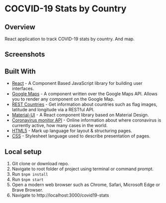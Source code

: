 # COCVID-19 Stats by Country

## Overview
React application to track COVID-19 stats by country. And map.

## Screenshots

## Built With
* [React](https://reactjs.org/) - A Component Based JavaScript library for building user interfaces.
* [Google Maps](https://www.npmjs.com/package/google-map-react) - A component written over the Google Maps API. Allows you to render any component on the Google Map.
* [REST Countries](https://restcountries.eu/) - Get information about countries such as flag images, latitude and longitude via a RESTful API.
* [Material-UI](https://material-ui.com/) - A React component library based on Material Design.
* [Coronavirus monitor API](https://rapidapi.com/astsiatsko/api/coronavirus-monitor) - Online information about where coronavirus is currently active, how many cases in the world.
* [HTML5](https://developer.mozilla.org/en-US/docs/Web/Guide/HTML/HTML5) - Mark up language for layout & structuring pages. 
* [CSS](https://developer.mozilla.org/en-US/docs/Web/CSS) - Stylesheet language used to describe presentation of pages.

## Local setup
1. Git clone or download repo.
2. Navigate to root folder of project using terminal or command prompt.
3. Run `$npm install`
4. Run `$npm start`
5. Open a modern web browser such as Chrome, Safari, Microsoft Edge or Brave Browser.
6. Navigate to http://localhost:3000/covid19-stats
